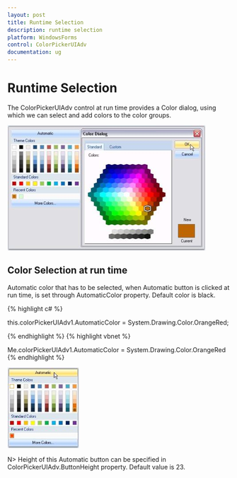 ```yaml
---
layout: post
title: Runtime Selection
description: runtime selection
platform: WindowsForms
control: ColorPickerUIAdv
documentation: ug
---
```

# Runtime Selection

The ColorPickerUIAdv control at run time provides a Color dialog, using which we can select and add colors to the color groups.

![](ColorPickerUIAdv_Images/Overview_img274.jpeg) 



## Color Selection at run time

Automatic color that has to be selected, when Automatic button is clicked at run time, is set through AutomaticColor property. Default color is black.


{% highlight c# %}


this.colorPickerUIAdv1.AutomaticColor = System.Drawing.Color.OrangeRed;


{% endhighlight  %}
{% highlight vbnet %}




Me.colorPickerUIAdv1.AutomaticColor = System.Drawing.Color.OrangeRed
{% endhighlight  %}

![](ColorPickerUIAdv_Images/Overview_img275.jpeg) 



N>  Height of this Automatic button can be specified in ColorPickerUIAdv.ButtonHeight property. Default value is 23.
